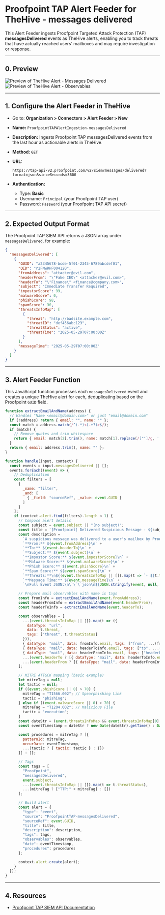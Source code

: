 # Proofpoint TAP Alert Feeder for TheHive - messages delivered

This Alert Feeder ingests Proofpoint Targeted Attack Protection (TAP) **messagesDelivered** events as TheHive alerts, enabling you to track threats that have actually reached users’ mailboxes and may require investigation or response.

---

## 0. Preview

![Preview of TheHive Alert - Messages Delivered](assets/proofpoint-messages-delivered-thehive-alert.png)
![Preview of TheHive Alert - Observables](assets/proofpoint-messages-delivered-thehive-alert-observables.png)

---

## 1. Configure the Alert Feeder in TheHive

* Go to: **Organization > Connectors > Alert Feeder > New**
* **Name:** `ProofpointTAPAlertIngestion-messagesDelivered`
* **Description:** Ingests Proofpoint TAP messagesDelivered events from the last hour as actionable alerts in TheHive.
* **Method:** `GET`
* **URL:**

  ```
  https://tap-api-v2.proofpoint.com/v2/siem/messages/delivered?format=json&sinceSeconds=3600
  ```
* **Authentication:**

  * Type: **Basic**
  * Username: `Principal` (your Proofpoint TAP user)
  * Password: `Password` (your Proofpoint TAP API secret)

---

## 2. Expected Output Format

The Proofpoint TAP SIEM API returns a JSON array under `messagesDelivered`, for example:

```json
{
  "messagesDelivered": [
    {
      "GUID": "a2345678-bcde-5f01-2345-6789abcdef01",
      "QID": "r2FNwRHF004120",
      "fromAddress": "attacker@evil.com",
      "headerFrom": "\"Fake CEO\" <attacker@evil.com>",
      "headerTo": "\"Finance\" <finance@company.com>",
      "subject": "Immediate Transfer Required",
      "impostorScore": 99,
      "malwareScore": 0,
      "phishScore": 98,
      "spamScore": 30,
      "threatsInfoMap": [
        {
          "threat": "http://badsite.example.com",
          "threatID": "def456abc123",
          "threatStatus": "active",
          "threatTime": "2025-05-29T07:00:00Z"
        }
      ],
      "messageTime": "2025-05-29T07:00:00Z"
    }
  ]
}
```

---

## 3. Alert Feeder Function

This JavaScript function processes each `messagesDelivered` event and creates a unique TheHive alert for each, deduplicating based on the Proofpoint `GUID` field.

```js
function extractEmailAndName(address) {
  // Handles "Name <email@domain.com>" or just "email@domain.com"
  if (!address) return { email: "", name: "" };
  const match = address.match(/^(.*)<(.+?)>$/);
  if (match) {
    // Remove quotes and trim whitespace
    return { email: match[2].trim(), name: match[1].replace(/["']/g, '').trim() };
  }
  return { email: address.trim(), name: "" };
}

function handle(input, context) {
  const events = input.messagesDelivered || [];
  events.forEach((event) => {
    // Deduplication
    const filters = [
      {
        _name: "filter",
        _and: [
          { _field: "sourceRef", _value: event.GUID }
        ]
      }
    ];
    if (context.alert.find(filters).length < 1) {
      // Compose alert details
      const subject = event.subject || "(no subject)";
      const title = `[Proofpoint] Delivered Suspicious Message - ${subject}`;
      const description =
        `A suspicious message was delivered to a user's mailbox by Proofpoint TAP.\n\n` +
        `**From:** ${event.fromAddress}\n` +
        `**To:** ${event.headerTo}\n` +
        `**Subject:** ${event.subject}\n` +
        `**Impostor Score:** ${event.impostorScore}\n` +
        `**Malware Score:** ${event.malwareScore}\n` +
        `**Phish Score:** ${event.phishScore}\n` +
        `**Spam Score:** ${event.spamScore}\n` +
        `**Threats:**\n${(event.threatsInfoMap || []).map(t => `- ${t.threat} (ID: ${t.threatID}, Status: ${t.threatStatus})`).join('\n')}\n` +
        `**Message Time:** ${event.messageTime}\n` +
        `\nFull Event JSON:\n\`\`\`json\n${JSON.stringify(event, null, 2)}\n\`\`\``;

      // Prepare mail observables with name in tags
      const fromInfo = extractEmailAndName(event.fromAddress);
      const headerFromInfo = extractEmailAndName(event.headerFrom);
      const headerToInfo = extractEmailAndName(event.headerTo);

      const observables = [
        ...(event.threatsInfoMap || []).map(t => ({
          dataType: "url",
          data: t.threat,
          tags: ["threat", t.threatStatus]
        })),
        { dataType: "mail", data: fromInfo.email, tags: ["from", ...(fromInfo.name ? [fromInfo.name] : [])] },
        { dataType: "mail", data: headerToInfo.email, tags: ["to", ...(headerToInfo.name ? [headerToInfo.name] : [])] },
        { dataType: "mail", data: headerFromInfo.email, tags: ["headerFrom", ...(headerFromInfo.name ? [headerFromInfo.name] : [])] },
        ...(event.headerTo ? [{ dataType: "mail", data: headerToInfo.email, tags: ["recipient", ...(headerToInfo.name ? [headerToInfo.name] : [])] }] : []),
        ...(event.headerFrom ? [{ dataType: "mail", data: headerFromInfo.email, tags: ["sender", ...(headerFromInfo.name ? [headerFromInfo.name] : [])] }] : [])
      ];

      // MITRE ATT&CK mapping (basic example)
      let mitreTag = null;
      let tactic = null;
      if ((event.phishScore || 0) > 70) {
        mitreTag = "T1566.002"; // Spearphishing Link
        tactic = "phishing";
      } else if ((event.malwareScore || 0) > 70) {
        mitreTag = "T1204.002"; // Malicious File
        tactic = "execution";
      }
      const dateStr = (event.threatsInfoMap && event.threatsInfoMap[0] && event.threatsInfoMap[0].threatTime) || event.messageTime;
      const eventTimestamp = dateStr ? new Date(dateStr).getTime() : Date.now();

      const procedures = mitreTag ? [{
        patternId: mitreTag,
        occurDate: eventTimestamp,
        ...(tactic ? { tactic: tactic } : {})
      }] : [];

      // Tags
      const tags = [
        "Proofpoint",
        "messagesDelivered",
        event.subject,
        ...(event.threatsInfoMap || []).map(t => t.threatStatus),
        ...(mitreTag ? ["TTP:" + mitreTag] : [])
      ];

      // Build alert
      const alert = {
        "type": "event",
        "source": "ProofpointTAP-messagesDelivered",
        "sourceRef": event.GUID,
        "title": title,
        "description": description,
        "tags": tags,
        "observables": observables,
        "date": eventTimestamp,
        "procedures": procedures
      };

      context.alert.create(alert);
    }
  });
}

```

---

## 4. Resources

* [Proofpoint TAP SIEM API Documentation](https://help.proofpoint.com/Threat_Insight_Dashboard/API_Documentation/SIEM_API)
